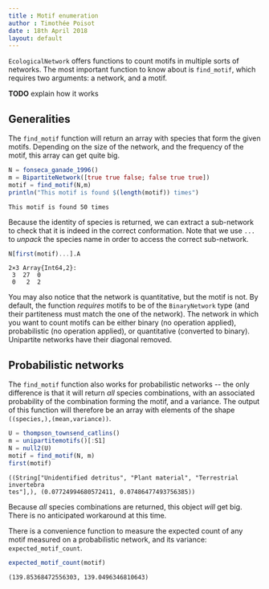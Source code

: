 ```yaml
---
title : Motif enumeration
author : Timothée Poisot
date : 18th April 2018
layout: default
---
```




`EcologicalNetwork` offers functions to count motifs in multiple sorts of
networks. The most important function to know about is `find_motif`, which
requires two arguments: a network, and a motif.



**TODO** explain how it works



## Generalities



The `find_motif` function will return an array with species that form the
given motifs. Depending on the size of the network, and the frequency of the
motif, this array can get quite big.

````julia
N = fonseca_ganade_1996()
m = BipartiteNetwork([true true false; false true true])
motif = find_motif(N,m)
println("This motif is found $(length(motif)) times")
````


````
This motif is found 50 times
````




Because the identity of species is returned, we can extract a sub-network to
check that it is indeed in the correct conformation. Note that we use `...`
to *unpack* the species name in order to access the correct sub-network.

````julia
N[first(motif)...].A
````


````
2×3 Array{Int64,2}:
 3  27  0
 0   2  2
````




You may also notice that the network is quantitative, but the motif is not.
By default, the function *requires* motifs to be of the `BinaryNetwork` type
(and their partiteness must match the one of the network). The network in
which you want to count motifs can be either binary (no operation applied),
probabilistic (no operation applied), or quantitative (converted to binary).
Unipartite networks have their diagonal removed.



## Probabilistic networks



The `find_motif` function also works for probabilistic networks -- the only
difference is that it will return *all* species combinations, with an
associated probability of the combination forming the motif, and a variance.
The output of this function will therefore be an array with elements of the
shape `((species,),(mean,variance))`.

````julia
U = thompson_townsend_catlins()
m = unipartitemotifs()[:S1]
N = null2(U)
motif = find_motif(N, m)
first(motif)
````


````
((String["Unidentified detritus", "Plant material", "Terrestrial invertebra
tes"],), (0.07724994680572411, 0.07486477493756385))
````




Because *all* species combinations are returned, this object *will* get big.
There is no anticipated workaround at this time.



There is a convenience function to measure the expected count of any motif
measured on a probabilistic network, and its variance:
`expected_motif_count`.

````julia
expected_motif_count(motif)
````


````
(139.85368472556303, 139.0496346810643)
````


